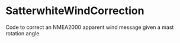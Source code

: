 # SatterwhiteWindCorrection
Code to correct an NMEA2000 apparent wind message given a mast rotation angle.

